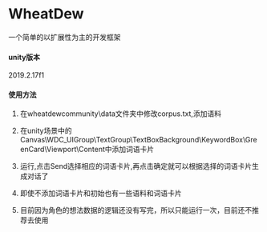 # WheatDew
一个简单的以扩展性为主的开发框架
#### unity版本
2019.2.17f1
#### 使用方法
1. 在wheatdewcommunity\data文件夹中修改corpus.txt,添加语料

2. 在unity场景中的Canvas\WDC_UIGroup\TextGroup\TextBoxBackground\KeywordBox\GreenCard\Viewport\Content中添加词语卡片

3. 运行,点击Send选择相应的词语卡片,再点击确定就可以根据选择的词语卡片生成对话了

4. 即使不添加词语卡片和初始也有一些语料和词语卡片

5. 目前因为角色的想法数据的逻辑还没有写完，所以只能运行一次，目前还不推荐去使用

